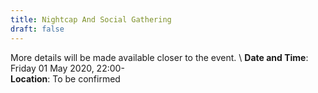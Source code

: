 ```yaml
---
title: Nightcap And Social Gathering
draft: false
---
```


More details will be made available closer to the event. \\
**Date and Time**: Friday 01 May 2020, 22:00- \
**Location**: To be confirmed
